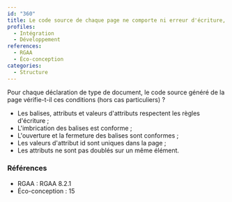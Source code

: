 ```yaml
---
id: "360"
title: Le code source de chaque page ne comporte ni erreur d'écriture, de fermeture, d'ouverture ou d'imbrication de balise, ni erreur d'écriture d'attributs, ni d'élément obsolète.
profiles:
  - Intégration
  - Développement
references:
  - RGAA
  - Éco-conception
categories:
  - Structure
---
```


Pour chaque déclaration de type de document, le code source généré de la page vérifie-t-il ces conditions (hors cas particuliers) ?

- Les balises, attributs et valeurs d'attributs respectent les règles d'écriture ;
- L'imbrication des balises est conforme ;
- L'ouverture et la fermeture des balises sont conformes ;
- Les valeurs d'attribut id sont uniques dans la page ;
- Les attributs ne sont pas doublés sur un même élément.


### Références

*   RGAA : RGAA 8.2.1
*   Éco-conception : 15
